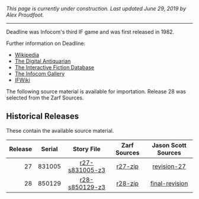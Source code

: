 *This page is currently under construction. Last updated June 29, 2019 by Alex Proudfoot.*

----

Deadline was Infocom's third IF game and was first released in 1982.

Further information on Deadline:

* [Wikipedia](https://en.wikipedia.org/wiki/Deadline_(video_game))
* [The Digital Antiquarian](https://www.filfre.net/2012/07/deadline/)
* [The Interactive Fiction Database](https://ifdb.tads.org/viewgame?id=p976o7x5ies9ltdh)
* [The Infocom Gallery](http://infocom.elsewhere.org/gallery/deadline_grey/)
* [IFWiki](http://www.ifwiki.org/index.php/Deadline)

The following source material is available for importation. Release 28 was selected from the Zarf Sources.

## Historical Releases

These contain the available source material.

| Release | Serial | Story File         | Zarf Sources | Jason Scott Sources |
| -------:|:------:|:------------------:|:------------:|:-------------------:|
|      27 | 831005 |   [r27-s831005-z3] |    [r27-zip] |       [revision-27] |
|      28 | 850129 |   [r28-s850129-z3] |    [r28-zip] |    [final-revision] |

[r27-s831005-z3]: https://eblong.com/infocom/gamefiles/deadline-r27-s831005.z3
[r27-zip]: https://eblong.com/infocom/sources/deadline-r27.zip
[revision-27]: https://github.com/historicalsource/deadline/tree/ad6dc28bb24968af58f4bd1c3236116c60aacc8e

[r28-s850129-z3]: https://eblong.com/infocom/gamefiles/deadline-r28-s850129.z3
[r28-zip]: https://eblong.com/infocom/sources/deadline-r28.zip
[final-revision]: https://github.com/historicalsource/deadline/tree/93e6139367a0c839d9db189caa756065b5406628
